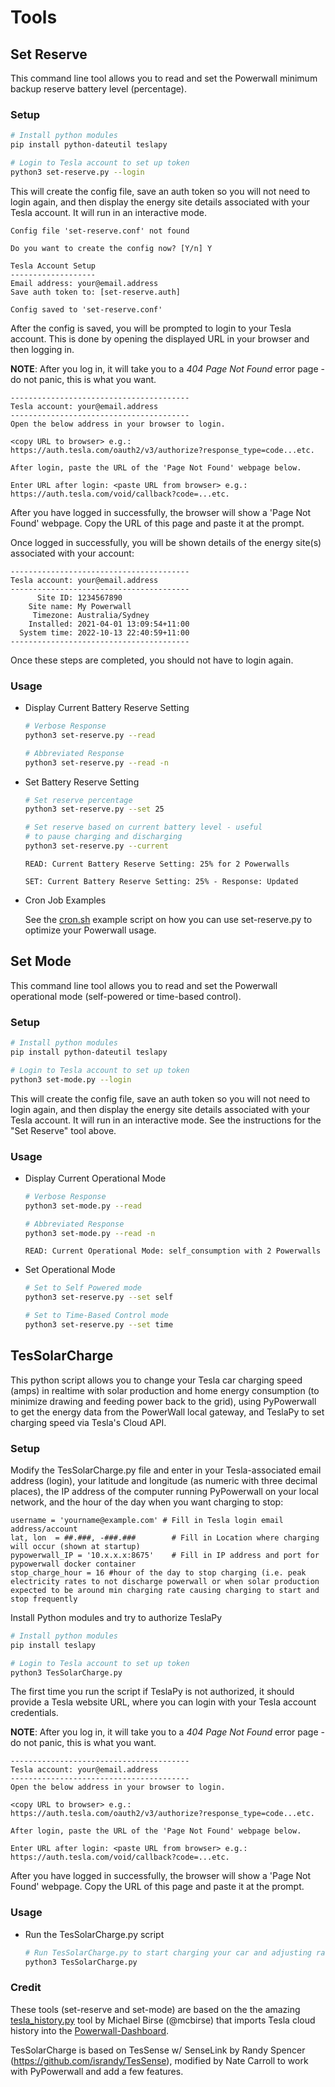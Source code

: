 # Tools

## Set Reserve

This command line tool allows you to read and set the Powerwall minimum backup reserve battery level (percentage).

### Setup

```bash
# Install python modules
pip install python-dateutil teslapy

# Login to Tesla account to set up token
python3 set-reserve.py --login
```

This will create the config file, save an auth token so you will not need to login again, and then display the energy site details associated with your Tesla account. It will run in an interactive mode.

```
Config file 'set-reserve.conf' not found

Do you want to create the config now? [Y/n] Y

Tesla Account Setup
-------------------
Email address: your@email.address
Save auth token to: [set-reserve.auth]

Config saved to 'set-reserve.conf'
```

After the config is saved, you will be prompted to login to your Tesla account. This is done by opening the displayed URL in your browser and then logging in.

**NOTE**: After you log in, it will take you to a *404 Page Not Found* error page - do not panic, 
this is what you want.

```
----------------------------------------
Tesla account: your@email.address
----------------------------------------
Open the below address in your browser to login.

<copy URL to browser> e.g.: https://auth.tesla.com/oauth2/v3/authorize?response_type=code...etc.

After login, paste the URL of the 'Page Not Found' webpage below.

Enter URL after login: <paste URL from browser> e.g.: https://auth.tesla.com/void/callback?code=...etc.
```

After you have logged in successfully, the browser will show a 'Page Not Found' webpage. Copy the URL of this page and paste it at the prompt.

Once logged in successfully, you will be shown details of the energy site(s) associated with your account:

```
----------------------------------------
Tesla account: your@email.address
----------------------------------------
      Site ID: 1234567890
    Site name: My Powerwall
     Timezone: Australia/Sydney
    Installed: 2021-04-01 13:09:54+11:00
  System time: 2022-10-13 22:40:59+11:00
----------------------------------------
```

Once these steps are completed, you should not have to login again.

### Usage

* Display Current Battery Reserve Setting

    ```bash
    # Verbose Response
    python3 set-reserve.py --read

    # Abbreviated Response
    python3 set-reserve.py --read -n
    ```

* Set Battery Reserve Setting

    ```bash
    # Set reserve percentage
    python3 set-reserve.py --set 25

    # Set reserve based on current battery level - useful 
    # to pause charging and discharging 
    python3 set-reserve.py --current
    ```

  `READ: Current Battery Reserve Setting: 25% for 2 Powerwalls`

  `SET: Current Battery Reserve Setting: 25% - Response: Updated`


* Cron Job Examples

  See the [cron.sh](cron.sh) example script on how you can use set-reserve.py to optimize your Powerwall usage.
  

## Set Mode

This command line tool allows you to read and set the Powerwall operational mode (self-powered or time-based control).

### Setup

```bash
# Install python modules
pip install python-dateutil teslapy

# Login to Tesla account to set up token
python3 set-mode.py --login
```

This will create the config file, save an auth token so you will not need to login again, and then display the energy site details associated with your Tesla account. It will run in an interactive mode.  See the instructions for the "Set Reserve" tool above.

### Usage

* Display Current Operational Mode

    ```bash
    # Verbose Response
    python3 set-mode.py --read

    # Abbreviated Response
    python3 set-mode.py --read -n
    ```

  `READ: Current Operational Mode: self_consumption with 2 Powerwalls`

* Set Operational Mode

    ```bash
    # Set to Self Powered mode
    python3 set-reserve.py --set self

    # Set to Time-Based Control mode
    python3 set-reserve.py --set time
    ```
## TesSolarCharge

This python script allows you to change your Tesla car charging speed (amps) in realtime with solar production and home energy consumption (to minimize drawing and feeding power back to the grid), using PyPowerwall to get the energy data from the PowerWall local gateway, and TeslaPy to set charging speed via Tesla's Cloud API.

### Setup

Modify the TesSolarCharge.py file and enter in your Tesla-associated email address (login), your latitude and longitude (as numeric with three decimal places), the IP address of the computer running PyPowerwall on your local network, and the hour of the day when you want charging to stop:
```
username = 'yourname@example.com' # Fill in Tesla login email address/account
lat, lon  = ##.###, -###.###        # Fill in Location where charging will occur (shown at startup)
pypowerwall_IP = '10.x.x.x:8675'	# Fill in IP address and port for pypowerwall docker container
stop_charge_hour = 16 #hour of the day to stop charging (i.e. peak electricity rates to not discharge powerwall or when solar production expected to be around min charging rate causing charging to start and stop frequently
```

Install Python modules and try to authorize TeslaPy
```bash
# Install python modules
pip install teslapy

# Login to Tesla account to set up token
python3 TesSolarCharge.py
```

The first time you run the script if TeslaPy is not authorized, it should provide a Tesla website URL, where you can login with your Tesla account credentials.

**NOTE**: After you log in, it will take you to a *404 Page Not Found* error page - do not panic, 
this is what you want.

```
----------------------------------------
Tesla account: your@email.address
----------------------------------------
Open the below address in your browser to login.

<copy URL to browser> e.g.: https://auth.tesla.com/oauth2/v3/authorize?response_type=code...etc.

After login, paste the URL of the 'Page Not Found' webpage below.

Enter URL after login: <paste URL from browser> e.g.: https://auth.tesla.com/void/callback?code=...etc.
```

After you have logged in successfully, the browser will show a 'Page Not Found' webpage. Copy the URL of this page and paste it at the prompt.

### Usage

* Run the TesSolarCharge.py script

    ```bash
    # Run TesSolarCharge.py to start charging your car and adjusting rate based on solar
    python3 TesSolarCharge.py
    ```
	
### Credit

These tools (set-reserve and set-mode) are based on the the amazing [tesla_history.py](https://github.com/jasonacox/Powerwall-Dashboard/tree/main/tools/tesla-history) tool by Michael Birse (@mcbirse) that imports Tesla cloud history into the [Powerwall-Dashboard](https://github.com/jasonacox/Powerwall-Dashboard).

TesSolarCharge is based on TesSense w/ SenseLink  by Randy Spencer (https://github.com/israndy/TesSense), modified by Nate Carroll to work with PyPowerwall and add a few features. 
